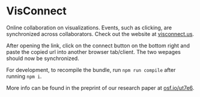 # VisConnect

Online collaboration on visualizations. Events, such as clicking,
are synchronized across collaborators. Check out the website at 
[visconnect.us](http://visconnect.us).

After opening the link, click on the connect button on the bottom right and paste the copied url into another browser tab/client.
The two wepages should now be synchronized.

For development, to recompile the bundle, run
`npm run compile` after running `npm i`.

More info can be found in the preprint of our research paper at [osf.io/ut7e6](https://osf.io/ut7e6/).
